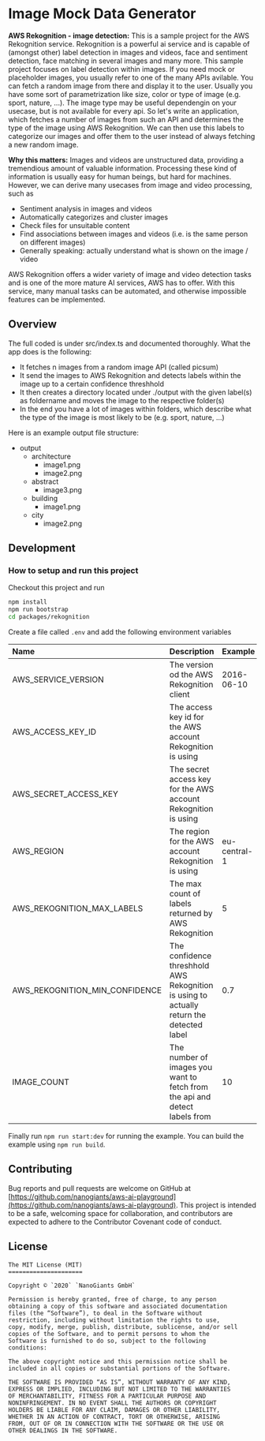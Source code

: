 # Image Mock Data Generator
<!-- section: Introduction -->
<!-- Describe briefly what your software is. What problem does it solve? At what target audience is it aimed? -->

**AWS Rekognition - image detection:**
This is a sample project for the AWS Rekognition service. Rekognition is a powerful ai service and is capable of (amongst other) label detection in images and videos, face and sentiment detection, face matching in several images and many more. This sample project focuses on label detection within images. If you need mock or placeholder images, you usually refer to one of the many APIs avilable. You can fetch a random image from there and display it to the user. Usually you have some sort of parametrization like size, color or type of image (e.g. sport, nature, ...). The image type may be useful dependengin on your usecase, but is not available for every api. So let's write an application, which fetches a number of images from such an API and determines the type of the image using AWS Rekognition. We can then use this labels to categorize our images and offer them to the user instead of always fetching a new random image.

**Why this matters:**
Images and videos are unstructured data, providing a tremendious amount of valuable information. Processing these kind of information is usually easy for human beings, but hard for machines. However, we can derive many usecases from image and video processing, such as 

* Sentiment analysis in images and videos
* Automatically categorizes and cluster images
* Check files for unsuitable content
* Find associations between images and videos (i.e. is the same person on different images)
* Generally speaking: actually understand what is shown on the image / video

AWS Rekognition offers a wider variety of image and video detection tasks and is one of the more mature AI services, AWS has to offer. With this service, many manual tasks can be automated, and otherwise impossible features can be implemented. 

## Overview
<!-- section: Overview -->
<!-- Give an architectural overview of your software. Is is interesting for other developers, who wants to catch on and want to developer features or fix bugs of your software. Do not go into too much detail. There are other documents for this. -->
The full coded is under src/index.ts and documented thoroughly. What the app does is the following:

* It fetches n images from a random image API (called picsum)
* It send the images to AWS Rekognition and detects labels within the image up to a certain confidence threshhold
* It then creates a directory located under ./output with the given label(s) as foldername and moves the image to the respective folder(s)
* In the end you have a lot of images within folders, which describe what the type of the image is most likely to be (e.g. sport, nature, ...)

Here is an example output file structure:

* output
  * architecture
    * image1.png
    * image2.png
  * abstract
    * image3.png
  * building
    * image1.png
  * city
    * image2.png

## Development
<!-- section: Development -->
<!-- If you software is developed within a team you shhould include this section. Describe how to setup thhe project. Include dependencies, conventions and other things to know in order to start developing. In short: After reading this section everyone should be able to develop this piece of software. -->
<!--
Possible subsections

### How to setup and run this project
### Commit messages
### How to publish a release
### Tests
-->
### How to setup and run this project
Checkout this project and run 

```bash
npm install
npm run bootstrap
cd packages/rekognition
```

Create a file called `.env` and add the following environment variables

| Name                           | Description                                                                              | Example      |
| :----------------------------- | :--------------------------------------------------------------------------------------- | :----------- |
| AWS_SERVICE_VERSION            | The version od the AWS Rekognition client                                                | 2016-06-10   |
| AWS_ACCESS_KEY_ID              | The access key id for the AWS account Rekognition is using                               |              |
| AWS_SECRET_ACCESS_KEY          | The secret access key for the AWS account Rekognition is using                           |              |
| AWS_REGION                     | The region for the AWS account Rekognition is using                                      | eu-central-1 |
| AWS_REKOGNITION_MAX_LABELS     | The max count of labels returned by AWS Rekognition                                      | 5            |
| AWS_REKOGNITION_MIN_CONFIDENCE | The confidence threshhold AWS Rekognition is using to actually return the detected label | 0.7          |
| IMAGE_COUNT                    | The number of images you want to fetch from the api and detect labels from               | 10           |

Finally run `npm run start:dev` for running the example. You can build the example using `npm run build`.

## Contributing
<!-- section: Contributing -->
<!-- Describe what action one should take in order to contribute. Does a certain styleguide has to be adhered. How can one apply changes (i.e. push vs. pull request)? -->
Bug reports and pull requests are welcome on GitHub at [https://github.com/nanogiants/aws-ai-playground](https://github.com/nanogiants/aws-ai-playground). This project is intended to be a safe, welcoming space for collaboration, and contributors are expected to adhere to the Contributor Covenant code of conduct.

## License
<!-- section: License -->
<!-- Describe the license under which your software is published. Note that an unlicensed piece of software is most likely never used. So do not skip tihs part! -->
```
The MIT License (MIT)
=====================

Copyright © `2020` `NanoGiants GmbH`

Permission is hereby granted, free of charge, to any person
obtaining a copy of this software and associated documentation
files (the “Software”), to deal in the Software without
restriction, including without limitation the rights to use,
copy, modify, merge, publish, distribute, sublicense, and/or sell
copies of the Software, and to permit persons to whom the
Software is furnished to do so, subject to the following
conditions:

The above copyright notice and this permission notice shall be
included in all copies or substantial portions of the Software.

THE SOFTWARE IS PROVIDED “AS IS”, WITHOUT WARRANTY OF ANY KIND,
EXPRESS OR IMPLIED, INCLUDING BUT NOT LIMITED TO THE WARRANTIES
OF MERCHANTABILITY, FITNESS FOR A PARTICULAR PURPOSE AND
NONINFRINGEMENT. IN NO EVENT SHALL THE AUTHORS OR COPYRIGHT
HOLDERS BE LIABLE FOR ANY CLAIM, DAMAGES OR OTHER LIABILITY,
WHETHER IN AN ACTION OF CONTRACT, TORT OR OTHERWISE, ARISING
FROM, OUT OF OR IN CONNECTION WITH THE SOFTWARE OR THE USE OR
OTHER DEALINGS IN THE SOFTWARE.
```